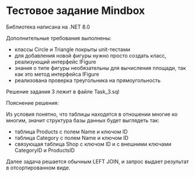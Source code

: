 # Тестовое задание Mindbox
Библиотека написана на .NET 8.0

Дополнительные требования выполнены:
- классы Circle и Triangle покрыты unit-тестами
- для добавления новой фигуры нужно просто создать класс, реализующий интерфейс IFigure
- знания о типе фигуры необязательны для вычисления площади, так как это метод интерфейса IFigure
- реализована проверка треугольника на прямоугольность

Решение задания 3 лежит в файле Task_3.sql

Пояснение решения:

Из условия понятно, что таблицы находятся в отношении многие ко многим, значит структура базы данных будет выглядеть так:
- таблица Products c полем Name  и ключом ID
- таблица Category c полем Name и ключом ID
- связующая таблица Shop  с ключом ID и с внешними ключами CategoryID и ProductsID

Далее задача решается обычным LEFT JOIN, и запрос выдает результат в отсортированном виде.
